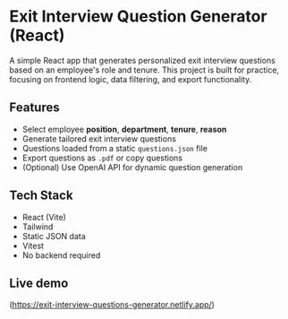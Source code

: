 # Exit Interview Question Generator (React)

A simple React app that generates personalized exit interview questions based on an employee's role and tenure. This project is built for practice, focusing on frontend logic, data filtering, and export functionality.

## Features

- Select employee **position**, **department**, **tenure**, **reason**
- Generate tailored exit interview questions
- Questions loaded from a static `questions.json` file
- Export questions as `.pdf` or copy questions
- (Optional) Use OpenAI API for dynamic question generation

## Tech Stack

- React (Vite)
- Tailwind
- Static JSON data
- Vitest
- No backend required

## Live demo

(https://exit-interview-questions-generator.netlify.app/)

